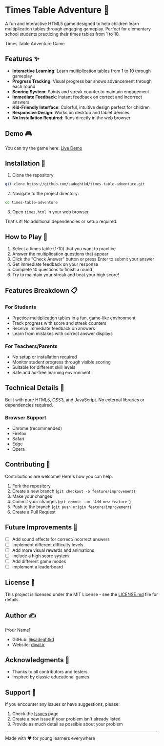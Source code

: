 # Times Table Adventure 🌟

A fun and interactive HTML5 game designed to help children learn multiplication tables through engaging gameplay. Perfect for elementary school students practicing their times tables from 1 to 10.

Times Table Adventure Game

## Features ✨

- **Interactive Learning**: Learn multiplication tables from 1 to 10 through gameplay
- **Progress Tracking**: Visual progress bar shows advancement through each round
- **Scoring System**: Points and streak counter to maintain engagement
- **Immediate Feedback**: Instant feedback on correct and incorrect answers
- **Kid-Friendly Interface**: Colorful, intuitive design perfect for children
- **Responsive Design**: Works on desktop and tablet devices
- **No Installation Required**: Runs directly in the web browser

## Demo 🎮

You can try the game here: [Live Demo](https://divat.ir/times.html)

## Installation 🚀

1. Clone the repository:
```bash
git clone https://github.com/sadeghtkd/times-table-adventure.git
```

2. Navigate to the project directory:
```bash
cd times-table-adventure
```

3. Open `times.html` in your web browser

That's it! No additional dependencies or setup required.

## How to Play 🎯

1. Select a times table (1-10) that you want to practice
2. Answer the multiplication questions that appear
3. Click the "Check Answer" button or press Enter to submit your answer
4. Get immediate feedback on your response
5. Complete 10 questions to finish a round
6. Try to maintain your streak and beat your high score!

## Features Breakdown 📋

### For Students
- Practice multiplication tables in a fun, game-like environment
- Track progress with score and streak counters
- Receive immediate feedback on answers
- Learn from mistakes with correct answer displays

### For Teachers/Parents
- No setup or installation required
- Monitor student progress through visible scoring
- Suitable for different skill levels
- Safe and ad-free learning environment

## Technical Details 🔧

Built with pure HTML5, CSS3, and JavaScript. No external libraries or dependencies required.

### Browser Support
- Chrome (recommended)
- Firefox
- Safari
- Edge
- Opera

## Contributing 🤝

Contributions are welcome! Here's how you can help:

1. Fork the repository
2. Create a new branch (`git checkout -b feature/improvement`)
3. Make your changes
4. Commit your changes (`git commit -am 'Add new feature'`)
5. Push to the branch (`git push origin feature/improvement`)
6. Create a Pull Request

## Future Improvements 🚀

- [ ] Add sound effects for correct/incorrect answers
- [ ] Implement different difficulty levels
- [ ] Add more visual rewards and animations
- [ ] Include a high score system
- [ ] Add different game modes
- [ ] Implement a leaderboard

## License 📄

This project is licensed under the MIT License - see the [LICENSE.md](LICENSE.md) file for details.

## Author ✍️

[Your Name]
- GitHub: [@sadeghtkd](https://github.com/sadeghtkd)
- Website: [divat.ir](https://divat.ir/)

## Acknowledgments 🙏

- Thanks to all contributors and testers
- Inspired by classic educational games

## Support 💬

If you encounter any issues or have suggestions, please:
1. Check the [Issues](https://github.com/sadeghtkd/times-table-adventure/issues) page
2. Create a new issue if your problem isn't already listed
3. Provide as much detail as possible about your problem

---

Made with ❤️ for young learners everywhere